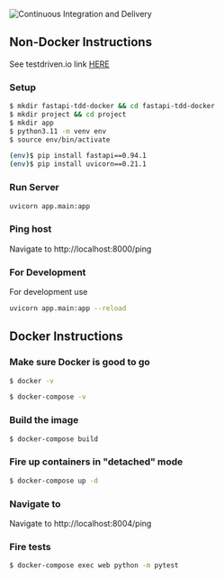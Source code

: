 
![Continuous Integration and Delivery](https://github.com/zaxier/fastapi-tdd-docker/workflows/Continuous%20Integration%20and%20Delivery/badge.svg?branch=main)


## Non-Docker Instructions
See testdriven.io link [HERE](https://testdriven.io/courses/tdd-fastapi/getting-started/)

### Setup
```sh
$ mkdir fastapi-tdd-docker && cd fastapi-tdd-docker
$ mkdir project && cd project
$ mkdir app
$ python3.11 -m venv env
$ source env/bin/activate

(env)$ pip install fastapi==0.94.1
(env)$ pip install uvicorn==0.21.1
```

### Run Server
```sh
uvicorn app.main:app
```

### Ping host
Navigate to http://localhost:8000/ping 

### For Development
For development use 
```sh
uvicorn app.main:app --reload
```

## Docker Instructions

### Make sure Docker is good to go
```sh
$ docker -v

$ docker-compose -v
```

### Build the image
```sh
$ docker-compose build
```
### Fire up containers in "detached" mode
```sh
$ docker-compose up -d
```


### Navigate to 
Navigate to http://localhost:8004/ping

### Fire tests
```sh
$ docker-compose exec web python -m pytest
```
